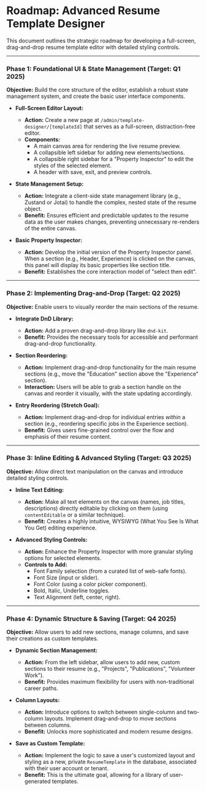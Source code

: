 # Roadmap: Advanced Resume Template Designer

This document outlines the strategic roadmap for developing a full-screen, drag-and-drop resume template editor with detailed styling controls.

---

### Phase 1: Foundational UI & State Management (Target: Q1 2025)

**Objective:** Build the core structure of the editor, establish a robust state management system, and create the basic user interface components.

*   **Full-Screen Editor Layout:**
    *   **Action:** Create a new page at `/admin/template-designer/[templateId]` that serves as a full-screen, distraction-free editor.
    *   **Components:**
        *   A main canvas area for rendering the live resume preview.
        *   A collapsible left sidebar for adding new elements/sections.
        *   A collapsible right sidebar for a "Property Inspector" to edit the styles of the selected element.
        *   A header with save, exit, and preview controls.

*   **State Management Setup:**
    *   **Action:** Integrate a client-side state management library (e.g., Zustand or Jotai) to handle the complex, nested state of the resume object.
    *   **Benefit:** Ensures efficient and predictable updates to the resume data as the user makes changes, preventing unnecessary re-renders of the entire canvas.

*   **Basic Property Inspector:**
    *   **Action:** Develop the initial version of the Property Inspector panel. When a section (e.g., Header, Experience) is clicked on the canvas, this panel will display its basic properties like section title.
    *   **Benefit:** Establishes the core interaction model of "select then edit".

---

### Phase 2: Implementing Drag-and-Drop (Target: Q2 2025)

**Objective:** Enable users to visually reorder the main sections of the resume.

*   **Integrate DnD Library:**
    *   **Action:** Add a proven drag-and-drop library like `dnd-kit`.
    *   **Benefit:** Provides the necessary tools for accessible and performant drag-and-drop functionality.

*   **Section Reordering:**
    *   **Action:** Implement drag-and-drop functionality for the main resume sections (e.g., move the "Education" section above the "Experience" section).
    *   **Interaction:** Users will be able to grab a section handle on the canvas and reorder it visually, with the state updating accordingly.

*   **Entry Reordering (Stretch Goal):**
    *   **Action:** Implement drag-and-drop for individual entries *within* a section (e.g., reordering specific jobs in the Experience section).
    *   **Benefit:** Gives users fine-grained control over the flow and emphasis of their resume content.

---

### Phase 3: Inline Editing & Advanced Styling (Target: Q3 2025)

**Objective:** Allow direct text manipulation on the canvas and introduce detailed styling controls.

*   **Inline Text Editing:**
    *   **Action:** Make all text elements on the canvas (names, job titles, descriptions) directly editable by clicking on them (using `contentEditable` or a similar technique).
    *   **Benefit:** Creates a highly intuitive, WYSIWYG (What You See Is What You Get) editing experience.

*   **Advanced Styling Controls:**
    *   **Action:** Enhance the Property Inspector with more granular styling options for selected elements.
    *   **Controls to Add:**
        *   Font Family selection (from a curated list of web-safe fonts).
        *   Font Size (input or slider).
        *   Font Color (using a color picker component).
        *   Bold, Italic, Underline toggles.
        *   Text Alignment (left, center, right).

---

### Phase 4: Dynamic Structure & Saving (Target: Q4 2025)

**Objective:** Allow users to add new sections, manage columns, and save their creations as custom templates.

*   **Dynamic Section Management:**
    *   **Action:** From the left sidebar, allow users to add new, custom sections to their resume (e.g., "Projects", "Publications", "Volunteer Work").
    *   **Benefit:** Provides maximum flexibility for users with non-traditional career paths.

*   **Column Layouts:**
    *   **Action:** Introduce options to switch between single-column and two-column layouts. Implement drag-and-drop to move sections between columns.
    *   **Benefit:** Unlocks more sophisticated and modern resume designs.

*   **Save as Custom Template:**
    *   **Action:** Implement the logic to save a user's customized layout and styling as a new, private `ResumeTemplate` in the database, associated with their user account or tenant.
    *   **Benefit:** This is the ultimate goal, allowing for a library of user-generated templates.
